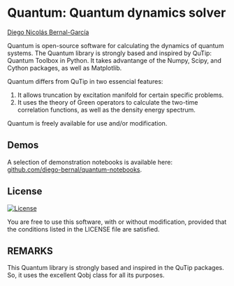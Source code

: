 Quantum: Quantum dynamics solver
================================

[Diego Nicolás Bernal-García](http://github.com/diego-bernal)

Quantum is open-source software for calculating the dynamics of quantum systems. The Quantum library is strongly based and inspired by QuTip: Quantum Toolbox in Python. It takes advantange of the Numpy, Scipy, and Cython packages, as well as Matplotlib.

Quantum differs from QuTip in two essencial features:
1. It allows truncation by excitation manifold for certain specific problems.
2. It uses the theory of Green operators to calculate the two-time correlation functions, as well as the density energy spectrum.

Quantum is freely available for use and/or modification.

Demos
-----
A selection of demonstration notebooks is available here: [github.com/diego-bernal/quantum-notebooks](http://github.com/diego-bernal/quantum-notebooks).

License
-------
[![License](https://img.shields.io/badge/License-BSD%202--Clause-orange.svg)](https://opensource.org/licenses/BSD-2-Clause)

You are free to use this software, with or without modification, provided that the conditions listed in the LICENSE file are satisfied.


REMARKS
-------
This Quantum library is strongly based and inspired in the QuTip packages. So, it uses the excellent Qobj class for all its purposes.
